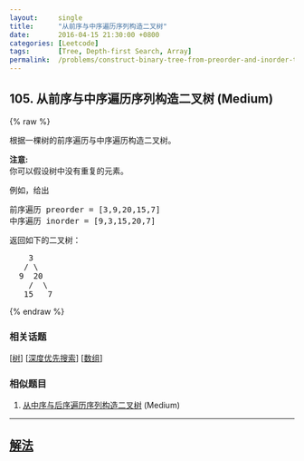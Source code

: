 ```yaml
---
layout:     single
title:      "从前序与中序遍历序列构造二叉树"
date:       2016-04-15 21:30:00 +0800
categories: [Leetcode]
tags:       [Tree, Depth-first Search, Array]
permalink:  /problems/construct-binary-tree-from-preorder-and-inorder-traversal/
---
```


## 105. 从前序与中序遍历序列构造二叉树 (Medium)

{% raw %}

<p>根据一棵树的前序遍历与中序遍历构造二叉树。</p>

<p><strong>注意:</strong><br>
你可以假设树中没有重复的元素。</p>

<p>例如，给出</p>

<pre>前序遍历 preorder =&nbsp;[3,9,20,15,7]
中序遍历 inorder = [9,3,15,20,7]</pre>

<p>返回如下的二叉树：</p>

<pre>    3
   / \
  9  20
    /  \
   15   7</pre>

{% endraw %}

### 相关话题
  [[树](https://github.com/openset/leetcode/tree/master/tag/tree/README.md)]
  [[深度优先搜索](https://github.com/openset/leetcode/tree/master/tag/depth-first-search/README.md)]
  [[数组](https://github.com/openset/leetcode/tree/master/tag/array/README.md)]

### 相似题目
  1. [从中序与后序遍历序列构造二叉树](/problems/construct-binary-tree-from-inorder-and-postorder-traversal) (Medium)

---

## [解法](https://github.com/openset/leetcode/tree/master/problems/construct-binary-tree-from-preorder-and-inorder-traversal)
